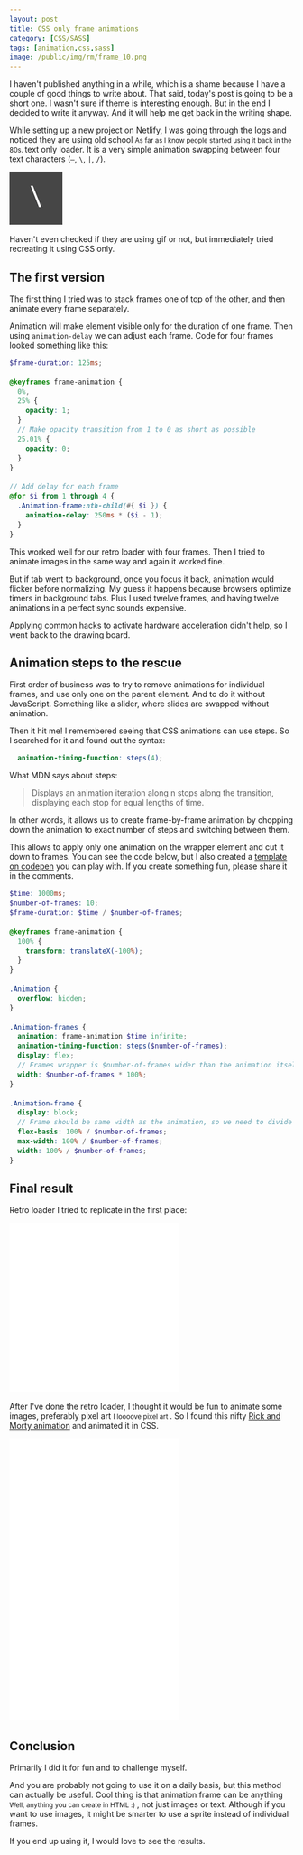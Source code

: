 ```yaml
---
layout: post
title: CSS only frame animations
category: [CSS/SASS]
tags: [animation,css,sass]
image: /public/img/rm/frame_10.png
---
```


I haven't published anything in a while, which is a shame because I have a couple of good things to write about. That said, today's post is going to be a short one. I wasn't sure if theme is interesting enough. But in the end I decided to write it anyway. And it will help me get back in the writing shape.

While setting up a new project on Netlify, I was going through the logs and noticed they are using
<label class="SideNote-trigger">old school</label>
<small class="SideNote">
As far as I know people started using it back in the 80s.
</small>
text only loader. It is a very simple animation swapping between four text characters (`—`, `\`, `|`, `/`).

![Text loader animation](/public/img/retro-loader.gif)

<!--more-->

Haven't even checked if they are using gif or not, but immediately tried recreating it using CSS only.

## The first version

The first thing I tried was to stack frames one of top of the other, and then animate every frame separately.

Animation will make element visible only for the duration of one frame. Then using `animation-delay` we can adjust each frame. Code for four frames looked something like this:


```scss
$frame-duration: 125ms;

@keyframes frame-animation {
  0%,
  25% {
    opacity: 1;
  }
  // Make opacity transition from 1 to 0 as short as possible
  25.01% {
    opacity: 0;
  }
}

// Add delay for each frame
@for $i from 1 through 4 {
  .Animation-frame:nth-child(#{ $i }) {
    animation-delay: 250ms * ($i - 1);
  }
}
```

This worked well for our retro loader with four frames. Then I tried to animate images in the same way and again it worked fine.

But if tab went to background, once you focus it back, animation would flicker before normalizing. My guess it happens because browsers optimize timers in background tabs. Plus I used twelve frames, and having twelve animations in a perfect sync sounds expensive.

Applying common hacks to activate hardware acceleration didn't help, so I went back to the drawing board.

## Animation steps to the rescue

First order of business was to try to remove animations for individual frames, and use only one on the parent element. And to do it without JavaScript. Something like a slider, where slides are swapped without animation.

Then it hit me! I remembered seeing that CSS animations can use steps. So I searched for it and found out the syntax:

```scss
  animation-timing-function: steps(4);
```

What MDN says about steps:

> Displays an animation iteration along n stops along the transition, displaying each stop for equal lengths of time.

In other words, it allows us to create frame-by-frame animation by chopping down the animation to exact number of steps and switching between them.

This allows to apply only one animation on the wrapper element and cut it down to frames. You can see the code below, but I also created a [template on codepen](https://codepen.io/stanko/pen/zVJvLa) you can play with. If you create something fun, please share it in the comments.

```scss
$time: 1000ms;
$number-of-frames: 10;
$frame-duration: $time / $number-of-frames;

@keyframes frame-animation {
  100% {
    transform: translateX(-100%);
  }
}

.Animation {
  overflow: hidden;
}

.Animation-frames {
  animation: frame-animation $time infinite;
  animation-timing-function: steps($number-of-frames);
  display: flex;
  // Frames wrapper is $number-of-frames wider than the animation itself
  width: $number-of-frames * 100%;
}

.Animation-frame {
  display: block;
  // Frame should be same width as the animation, so we need to divide with $number-of-frames
  flex-basis: 100% / $number-of-frames;
  max-width: 100% / $number-of-frames;
  width: 100% / $number-of-frames;
}
```

## Final result

Retro loader I tried to replicate in the first place:

<iframe
height='300px'
scrolling='no'
src='//codepen.io/stanko/embed/preview/XLYRQV/?height=300&theme-id=light&default-tab=result' frameborder='no'
allowtransparency='true'
allowfullscreen='true'>
See the Pen <a href='http://codepen.io/stanko/pen/XLYRQV/'>CSS only retro CLI loader</a> by Stanko (<a href='http://codepen.io/stanko'>@stanko</a>) on <a href='http://codepen.io'>CodePen</a>.
</iframe>

After I've done the retro loader, I thought it would be fun to animate some images, preferably
<label class="SideNote-trigger">pixel art</label>
<small class="SideNote">
I loooove pixel art
</small>.
So I found this nifty [Rick and Morty animation](https://www.artstation.com/artwork/YEJeY) and animated it in CSS.


<iframe
height='500px'
scrolling='no'
src='//codepen.io/stanko/embed/preview/GbBqwZ/?height=500&theme-id=light&default-tab=result' frameborder='no'
allowtransparency='true'
allowfullscreen='true'>
See the Pen <a href='http://codepen.io/stanko/pen/GbBqwZ/'>CSS Frame animation (Rick and Morty)</a> by Stanko (<a href='http://codepen.io/stanko'>@stanko</a>) on <a href='http://codepen.io'>CodePen</a>.
</iframe>

## Conclusion

Primarily I did it for fun and to challenge myself.

And you are probably not going to use it on a daily basis, but this method can actually be useful. Cool thing is that animation frame can be
<label class="SideNote-trigger">anything</label>
<small class="SideNote">
Well, anything you can create in HTML :)
</small>
, not just images or text. Although if you want to use images, it might be smarter to use a sprite instead of individual frames.

If you end up using it, I would love to see the results.
